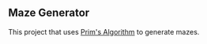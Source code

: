 ## Maze Generator

This project that uses [Prim's Algorithm](http://weblog.jamisbuck.org/2011/1/10/maze-generation-prim-s-algorithm)
to generate mazes.
